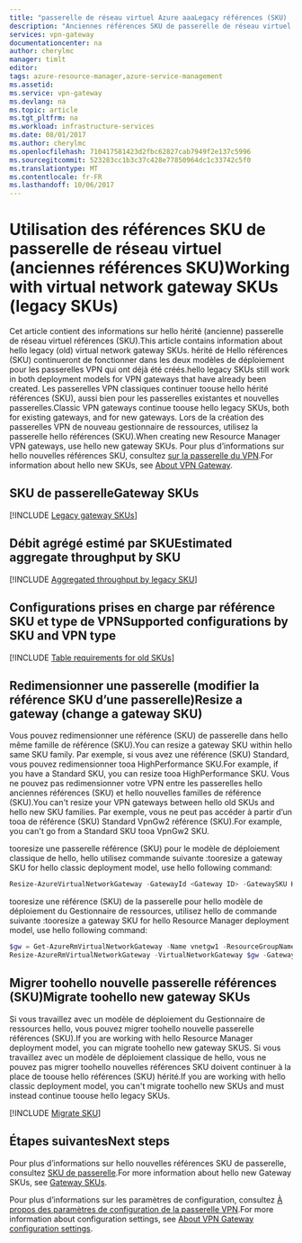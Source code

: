 ```yaml
---
title: "passerelle de réseau virtuel Azure aaaLegacy références (SKU) | Documents Microsoft"
description: "Anciennes références SKU de passerelle de réseau virtuel."
services: vpn-gateway
documentationcenter: na
author: cherylmc
manager: timlt
editor: 
tags: azure-resource-manager,azure-service-management
ms.assetid: 
ms.service: vpn-gateway
ms.devlang: na
ms.topic: article
ms.tgt_pltfrm: na
ms.workload: infrastructure-services
ms.date: 08/01/2017
ms.author: cherylmc
ms.openlocfilehash: 710417581423d2fbc62827cab7949f2e137c5996
ms.sourcegitcommit: 523283cc1b3c37c428e77850964dc1c33742c5f0
ms.translationtype: MT
ms.contentlocale: fr-FR
ms.lasthandoff: 10/06/2017
---
```

# <a name="working-with-virtual-network-gateway-skus-legacy-skus"></a><span data-ttu-id="4108b-103">Utilisation des références SKU de passerelle de réseau virtuel (anciennes références SKU)</span><span class="sxs-lookup"><span data-stu-id="4108b-103">Working with virtual network gateway SKUs (legacy SKUs)</span></span>

<span data-ttu-id="4108b-104">Cet article contient des informations sur hello hérité (ancienne) passerelle de réseau virtuel références (SKU).</span><span class="sxs-lookup"><span data-stu-id="4108b-104">This article contains information about hello legacy (old) virtual network gateway SKUs.</span></span> <span data-ttu-id="4108b-105">hérité de Hello références (SKU) continueront de fonctionner dans les deux modèles de déploiement pour les passerelles VPN qui ont déjà été créés.</span><span class="sxs-lookup"><span data-stu-id="4108b-105">hello legacy SKUs still work in both deployment models for VPN gateways that have already been created.</span></span> <span data-ttu-id="4108b-106">Les passerelles VPN classiques continuer toouse hello hérité références (SKU), aussi bien pour les passerelles existantes et nouvelles passerelles.</span><span class="sxs-lookup"><span data-stu-id="4108b-106">Classic VPN gateways continue toouse hello legacy SKUs, both for existing gateways, and for new gateways.</span></span> <span data-ttu-id="4108b-107">Lors de la création des passerelles VPN de nouveau gestionnaire de ressources, utilisez la passerelle hello références (SKU).</span><span class="sxs-lookup"><span data-stu-id="4108b-107">When creating new Resource Manager VPN gateways, use hello new gateway SKUs.</span></span> <span data-ttu-id="4108b-108">Pour plus d’informations sur hello nouvelles références SKU, consultez [sur la passerelle du VPN](vpn-gateway-about-vpngateways.md).</span><span class="sxs-lookup"><span data-stu-id="4108b-108">For information about hello new SKUs, see [About VPN Gateway](vpn-gateway-about-vpngateways.md).</span></span>

## <span data-ttu-id="4108b-109"><a name="gwsku"></a>SKU de passerelle</span><span class="sxs-lookup"><span data-stu-id="4108b-109"><a name="gwsku"></a>Gateway SKUs</span></span>

[!INCLUDE [Legacy gateway SKUs](../../includes/vpn-gateway-gwsku-legacy-include.md)]

## <span data-ttu-id="4108b-110"><a name="agg"></a>Débit agrégé estimé par SKU</span><span class="sxs-lookup"><span data-stu-id="4108b-110"><a name="agg"></a>Estimated aggregate throughput by SKU</span></span>

[!INCLUDE [Aggregated throughput by legacy SKU](../../includes/vpn-gateway-table-gwtype-legacy-aggtput-include.md)]

## <span data-ttu-id="4108b-111"><a name="config"></a>Configurations prises en charge par référence SKU et type de VPN</span><span class="sxs-lookup"><span data-stu-id="4108b-111"><a name="config"></a>Supported configurations by SKU and VPN type</span></span>

[!INCLUDE [Table requirements for old SKUs](../../includes/vpn-gateway-table-requirements-legacy-sku-include.md)]

## <span data-ttu-id="4108b-112"><a name="resize"></a>Redimensionner une passerelle (modifier la référence SKU d’une passerelle)</span><span class="sxs-lookup"><span data-stu-id="4108b-112"><a name="resize"></a>Resize a gateway (change a gateway SKU)</span></span>

<span data-ttu-id="4108b-113">Vous pouvez redimensionner une référence (SKU) de passerelle dans hello même famille de référence (SKU).</span><span class="sxs-lookup"><span data-stu-id="4108b-113">You can resize a gateway SKU within hello same SKU family.</span></span> <span data-ttu-id="4108b-114">Par exemple, si vous avez une référence (SKU) Standard, vous pouvez redimensionner tooa HighPerformance SKU.</span><span class="sxs-lookup"><span data-stu-id="4108b-114">For example, if you have a Standard SKU, you can resize tooa HighPerformance SKU.</span></span> <span data-ttu-id="4108b-115">Vous ne pouvez pas redimensionner votre VPN entre les passerelles hello anciennes références (SKU) et hello nouvelles familles de référence (SKU).</span><span class="sxs-lookup"><span data-stu-id="4108b-115">You can't resize your VPN gateways between hello old SKUs and hello new SKU families.</span></span> <span data-ttu-id="4108b-116">Par exemple, vous ne peut pas accéder à partir d’un tooa de référence (SKU) Standard VpnGw2 référence (SKU).</span><span class="sxs-lookup"><span data-stu-id="4108b-116">For example, you can't go from a Standard SKU tooa VpnGw2 SKU.</span></span> 

<span data-ttu-id="4108b-117">tooresize une passerelle référence (SKU) pour le modèle de déploiement classique de hello, hello utilisez commande suivante :</span><span class="sxs-lookup"><span data-stu-id="4108b-117">tooresize a gateway SKU for hello classic deployment model, use hello following command:</span></span>

```powershell
Resize-AzureVirtualNetworkGateway -GatewayId <Gateway ID> -GatewaySKU HighPerformance
```

<span data-ttu-id="4108b-118">tooresize une référence (SKU) de la passerelle pour hello modèle de déploiement du Gestionnaire de ressources, utilisez hello de commande suivante :</span><span class="sxs-lookup"><span data-stu-id="4108b-118">tooresize a gateway SKU for hello Resource Manager deployment model, use hello following command:</span></span>

```powershell
$gw = Get-AzureRmVirtualNetworkGateway -Name vnetgw1 -ResourceGroupName testrg
Resize-AzureRmVirtualNetworkGateway -VirtualNetworkGateway $gw -GatewaySku HighPerformance
```

## <span data-ttu-id="4108b-119"><a name="migrate"></a>Migrer toohello nouvelle passerelle références (SKU)</span><span class="sxs-lookup"><span data-stu-id="4108b-119"><a name="migrate"></a>Migrate toohello new gateway SKUs</span></span>

<span data-ttu-id="4108b-120">Si vous travaillez avec un modèle de déploiement du Gestionnaire de ressources hello, vous pouvez migrer toohello nouvelle passerelle références (SKU).</span><span class="sxs-lookup"><span data-stu-id="4108b-120">If you are working with hello Resource Manager deployment model, you can migrate toohello new gateway SKUS.</span></span> <span data-ttu-id="4108b-121">Si vous travaillez avec un modèle de déploiement classique de hello, vous ne pouvez pas migrer toohello nouvelles références SKU doivent continuer à la place de toouse hello références (SKU) hérité.</span><span class="sxs-lookup"><span data-stu-id="4108b-121">If you are working with hello classic deployment model, you can't migrate toohello new SKUs and must instead continue toouse hello legacy SKUs.</span></span>

[!INCLUDE [Migrate SKU](../../includes/vpn-gateway-migrate-legacy-sku-include.md)]

## <a name="next-steps"></a><span data-ttu-id="4108b-122">Étapes suivantes</span><span class="sxs-lookup"><span data-stu-id="4108b-122">Next steps</span></span>

<span data-ttu-id="4108b-123">Pour plus d’informations sur hello nouvelles références SKU de passerelle, consultez [SKU de passerelle](vpn-gateway-about-vpngateways.md#gwsku).</span><span class="sxs-lookup"><span data-stu-id="4108b-123">For more information about hello new Gateway SKUs, see [Gateway SKUs](vpn-gateway-about-vpngateways.md#gwsku).</span></span>

<span data-ttu-id="4108b-124">Pour plus d’informations sur les paramètres de configuration, consultez [À propos des paramètres de configuration de la passerelle VPN](vpn-gateway-about-vpn-gateway-settings.md).</span><span class="sxs-lookup"><span data-stu-id="4108b-124">For more information about configuration settings, see [About VPN Gateway configuration settings](vpn-gateway-about-vpn-gateway-settings.md).</span></span>